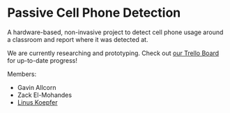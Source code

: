 # Passive Cell Phone Detection


A hardware-based, non-invasive project to detect cell phone usage around a classroom and report where it was detected at.

We are currently researching and prototyping. Check out [our Trello Board](https://trello.com/b/YvH3h3Hy/passive-cell-phone-detection)
for up-to-date progress!


Members:
- Gavin Allcorn
- Zack El-Mohandes
- [Linus Koepfer](https://github.com/linkoep)
